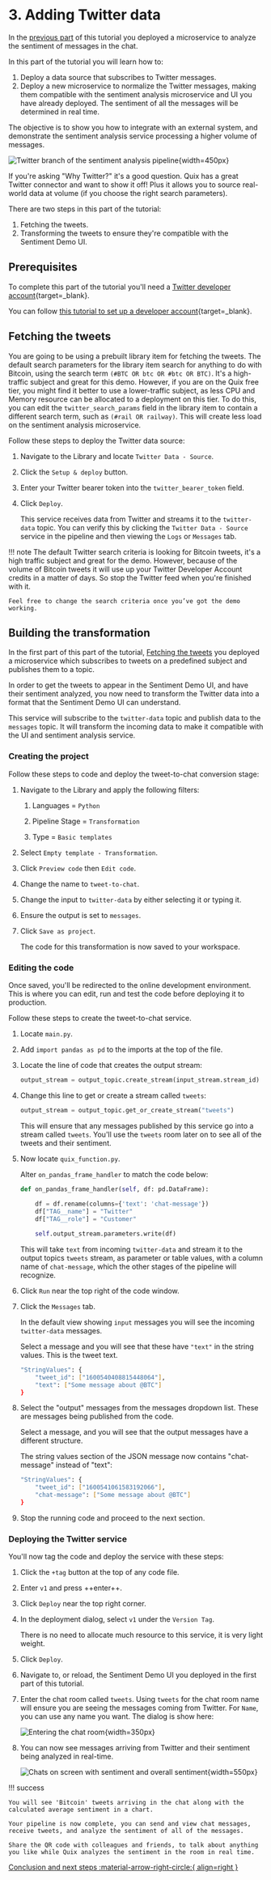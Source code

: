 # 3. Adding Twitter data

In the [previous part](analyze.md) of this tutorial you deployed a microservice to analyze the sentiment of messages in the chat. 

In this part of the tutorial you will learn how to:

1. Deploy a data source that subscribes to Twitter messages.
2. Deploy a new microservice to normalize the Twitter messages, making them compatible with the sentiment analysis microservice and UI you have already deployed. The sentiment of all the messages will be determined in real time.

The objective is to show you how to integrate with an external system, and demonstrate the sentiment analysis service processing a higher volume of messages.

![Twitter branch of the sentiment analysis pipeline](/platform/images/tutorials/sentiment-analysis-media/pipeline-view-twitter-branch.png){width=450px}

If you're asking "Why Twitter?" it's a good question. Quix has a great Twitter connector and want to show it off! Plus it allows you to source real-world data at volume (if you choose the right search parameters).

There are two steps in this part of the tutorial:

1. Fetching the tweets.
2. Transforming the tweets to ensure they're compatible with the Sentiment Demo UI.

## Prerequisites

To complete this part of the tutorial you'll need a [Twitter developer account](https://developer.twitter.com/en/portal/petition/essential/basic-info){target=_blank}.

You can follow [this tutorial to set up a developer account](https://developer.twitter.com/en/support/twitter-api/developer-account){target=_blank}.

## Fetching the tweets

You are going to be using a prebuilt library item for fetching the tweets. The default search parameters for the library item search for anything to do with Bitcoin, using the search term `(#BTC OR btc OR #btc OR BTC)`. It's a high-traffic subject and great for this demo. However, if you are on the Quix free tier, you might find it better to use a lower-traffic subject, as less CPU and Memory resource can be allocated to a deployment on this tier. To do this, you can edit the `twitter_search_params` field in the library item to contain a different search term, such as `(#rail OR railway)`. This will create less load on the sentiment analysis microservice.

Follow these steps to deploy the Twitter data source:

1. Navigate to the Library and locate `Twitter Data - Source`.

2. Click the `Setup & deploy` button.

3. Enter your Twitter bearer token into the `twitter_bearer_token` field.

4. Click `Deploy`.
    
    This service receives data from Twitter and streams it to the `twitter-data` topic. You can verify this by clicking the `Twitter Data - Source` service in the pipeline and then viewing the `Logs` or `Messages` tab.    
    
!!! note 
    The default Twitter search criteria is looking for Bitcoin tweets, it's a high traffic subject and great for the demo. However, because of the volume of Bitcoin tweets it will use up your Twitter Developer Account credits in a matter of days. So stop the Twitter feed when you're finished with it.
    
    Feel free to change the search criteria once you’ve got the demo working. 
    

## Building the transformation

In the first part of this part of the tutorial, [Fetching the tweets](#fetching-the-tweets) you deployed a microservice which subscribes to tweets on a predefined subject and publishes them to a topic. 

In order to get the tweets to appear in the Sentiment Demo UI, and have their sentiment analyzed, you now need to transform the Twitter data into a format that the Sentiment Demo UI can understand.

This service will subscribe to the `twitter-data` topic and publish data to the `messages` topic. It will transform the incoming data to make it compatible with the UI and sentiment analysis service.

### Creating the project

Follow these steps to code and deploy the tweet-to-chat conversion stage:

1. Navigate to the Library and apply the following filters:
    
    1. Languages = `Python`
    
    2. Pipeline Stage = `Transformation`
    
    3. Type = `Basic templates`

2. Select `Empty template - Transformation`.

3. Click `Preview code` then `Edit code`.

4. Change the name to `tweet-to-chat`.

5. Change the input to `twitter-data` by either selecting it or typing it.

6. Ensure the output is set to `messages`.

7. Click `Save as project`.
    
    The code for this transformation is now saved to your workspace.

### Editing the code

Once saved, you'll be redirected to the online development environment. This is where you can edit, run and test the code before deploying it to production.

Follow these steps to create the tweet-to-chat service.

1. Locate `main.py`.

2. Add `import pandas as pd` to the imports at the top of the file.

3. Locate the line of code that creates the output stream:
    
    ``` python
    output_stream = output_topic.create_stream(input_stream.stream_id)
    ```

4. Change this line to get or create a stream called `tweets`:
    
    ``` python
    output_stream = output_topic.get_or_create_stream("tweets")
    ```

    This will ensure that any messages published by this service go into a stream called `tweets`. You'll use the `tweets` room later on to see all of the tweets and their sentiment.

5. Now locate `quix_function.py`.
    
    Alter `on_pandas_frame_handler` to match the code below:
    
    ``` python
    def on_pandas_frame_handler(self, df: pd.DataFrame):
        
        df = df.rename(columns={'text': 'chat-message'})
        df["TAG__name"] = "Twitter"
        df["TAG__role"] = "Customer"

        self.output_stream.parameters.write(df)
    ```
        
    This will take `text` from incoming `twitter-data` and stream it to the output topics `tweets` stream, as parameter or table values, with a column name of `chat-message`, which the other stages of the pipeline will recognize.

6. Click `Run` near the top right of the code window.

7. Click the `Messages` tab.

    In the default view showing `input` messages you will see the incoming `twitter-data` messages.

    Select a message and you will see that these have `"text"` in the string values. This is the tweet text.

    ```sh
    "StringValues": {
        "tweet_id": ["1600540408815448064"],
        "text": ["Some message about @BTC"]
    }
    ```

8. Select the "output" messages from the messages dropdown list. These are messages being published from the code.

    Select a message, and you will see that the output messages have a different structure.

    The string values section of the JSON message now contains "chat-message" instead of "text":

    ```sh
    "StringValues": {
        "tweet_id": ["1600541061583192066"],
        "chat-message": ["Some message about @BTC"]
    }
    ```

9. Stop the running code and proceed to the next section.

### Deploying the Twitter service

You'll now tag the code and deploy the service with these steps:

1. Click the `+tag` button at the top of any code file.

2. Enter `v1` and press ++enter++.

3. Click `Deploy` near the top right corner.

4. In the deployment dialog, select `v1` under the `Version Tag`.
    
    There is no need to allocate much resource to this service, it is very light weight.

5. Click `Deploy`.

6. Navigate to, or reload, the Sentiment Demo UI you deployed in the first part of this tutorial.

7. Enter the chat room called `tweets`. Using `tweets` for the chat room name will ensure you are seeing the messages coming from Twitter. For `Name`, you can use any name you want. The dialog is show here:

	![Entering the chat room](/platform/images/tutorials/sentiment-analysis-media/finale-enter-chat-room.png){width=350px}
	
8. You can now see messages arriving from Twitter and their sentiment being analyzed in real-time.

    ![Chats on screen with sentiment and overall sentiment](/platform/images/tutorials/sentiment-analysis-media/end-result.png){width=550px}
        

!!! success
	
	You will see 'Bitcoin' tweets arriving in the chat along with the calculated average sentiment in a chart.
    
	Your pipeline is now complete, you can send and view chat messages, receive tweets, and analyze the sentiment of all of the messages.

	Share the QR code with colleagues and friends, to talk about anything you like while Quix analyzes the sentiment in the room in real time.

[Conclusion and next steps :material-arrow-right-circle:{ align=right }](conclusion.md)